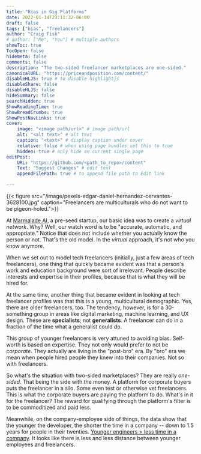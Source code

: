 ```yaml
---
title: "Bias in Gig Platforms"
date: 2022-01-14T23:11:32-06:00
draft: false
tags: ["bias", "freelancers"]
author: "Craig Fisk"
# author: ["Me", "You"] # multiple authors
showToc: true
TocOpen: false
hidemeta: false
comments: false
description: "The two-sided freelancer marketplaces are one-sided."
canonicalURL: "https://priceandposition.com/content/"
disableHLJS: true # to disable highlightjs
disableShare: false
disableHLJS: false
hideSummary: false
searchHidden: true
ShowReadingTime: true
ShowBreadCrumbs: true
ShowPostNavLinks: true
cover:
    image: "<image path/url>" # image path/url
    alt: "<alt text>" # alt text
    caption: "<text>" # display caption under cover
    relative: false # when using page bundles set this to true
    hidden: true # only hide on current single page
editPost:
    URL: "https://github.com/<path_to_repo>/content"
    Text: "Suggest Changes" # edit text
    appendFilePath: true # to append file path to Edit link

---
```


{{< figure src="/image/pexels-edgar-daniel-hernandez-cervantes-3628100.jpg" caption="Freelancers are multiculturals who do not want to be pigeon-holed.">}}

At [Marmalade AI](https://marmalade.ai), a pre-seed startup, our basic idea was to create a *virtual network*. Why? Well, our watch word is to be "accurate, automatic, and appropriate." Notice that does not include whether you actually know the person or not. That's the old model. In the *virtual* approach, it's not who you know anymore. 

When we set out to model tech freelancers (initially, just a few areas of tech freelancers), one thing that quickly became evident was that a person's work and education background were sort of irrelevant. People describe interests and expertise in their profiles, because that is what they will be hired for. 

At the same time, another thing that became evident in looking at tech freelancer profiles was that this is a young, multicultural demographic. Yes, there are older freelancers, too. The tendency, however, is for a 30-something group in areas like digital marketing, machine learning, and UX design. These are **specialists**; not **generalists**. A freelancer can do in a fraction of the time what a generalist could do.

This group of younger freelancers is very attuned to avoiding bias. Self-worth is based on expertise. They not only would prefer to not be *corporate*. They actually are living in the "post-bro" era. By "bro" era we mean  when people hired people they knew into their companies. Not so with freelancers.

So what's the situation with two-sided marketplaces? They are really *one-sided*. That being the side with the money. A platform for corporate buyers puts the freelancer in a silo. Some even test or otherwise vet freelancers. This is what the corporate buyers are paying the platform to do. What's in it for the freelancer? The reward for qualifying through the platform's filter is to be commoditized and paid less.

Meanwhile, on the company-employee side of things, the data show that the younger the developer, the shorter the time in a company -- down to 1.5 years for people in their twenties. [Younger engineers > less time in a company](https://hackerlife.co/blog/san-francisco-large-corporation-employee-tenure). 
It looks like there is less and less distance between younger employees and freelancers.


<!-- Ronald Coase's The Theory of the Firm -->



